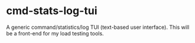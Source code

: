 # cmd-stats-log-tui
A generic command/statistics/log TUI (text-based user interface). This will be a front-end for my load testing tools.
